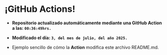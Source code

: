 # ¡GitHub Actions!
* **Repositorio actualizado automáticamente mediante una GitHub Action a las: `00:36:49hrs.`**
* **Modificado el día: `3, del mes de julio, del año 2025.`**

* Ejemplo sencillo de cómo la **Action** modifica este archivo README.md.
